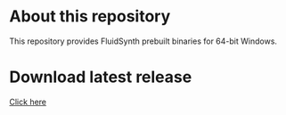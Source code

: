 # About this repository

This repository provides FluidSynth prebuilt binaries for 64-bit Windows.

# Download latest release

[Click here](https://github.com/vhyijk/fluidsynth_builds/releases/latest)
